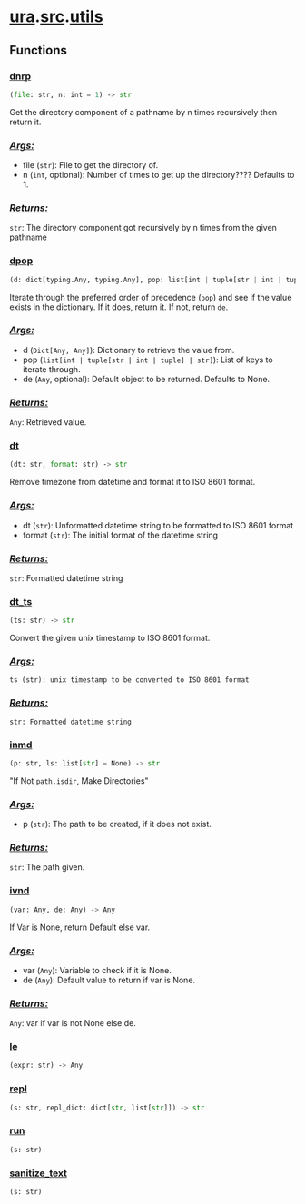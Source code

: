 # **[ura](../index.md).[src](../src.md).[utils](utils.md)**

## **Functions**

<h3><b><a href="#func-dnrp" id="func-dnrp">dnrp</a></b></h3>

```python
(file: str, n: int = 1) ‑> str
```

Get the directory component of a pathname by n times recursively then return it.

<h3><b><i><a href="#func-dnrp-args" id="func-dnrp-args">Args:</a></i></b></h3>

- file (`str`): File to get the directory of.
- n (`int`, optional): Number of times to get up the directory???? Defaults to 1.

<h3><b><i><a href="#func-dnrp-returns" id="func-dnrp-returns">Returns:</a></i></b></h3>

`str`: The directory component got recursively by n times from the given pathname

<h3><b><a href="#func-dpop" id="func-dpop">dpop</a></b></h3>

```python
(d: dict[typing.Any, typing.Any], pop: list[int | tuple[str | int | tuple] | str], de: Any = None) ‑> Any
```

Iterate through the preferred order of precedence (`pop`) and see if the value exists in the dictionary. If it does, return it. If not, return `de`.

<h3><b><i><a href="#func-dpop-args" id="func-dpop-args">Args:</a></i></b></h3>

- d (`Dict[Any, Any]`): Dictionary to retrieve the value from.
- pop (`list[int | tuple[str | int | tuple] | str]`): List of keys to iterate through.
- de (`Any`, optional): Default object to be returned. Defaults to None.

<h3><b><i><a href="#func-dpop-returns" id="func-dpop-returns">Returns:</a></i></b></h3>

`Any`: Retrieved value.

<h3><b><a href="#func-dt" id="func-dt">dt</a></b></h3>

```python
(dt: str, format: str) ‑> str
```

Remove timezone from datetime and format it to ISO 8601 format.

<h3><b><i><a href="#func-dt-args" id="func-dt-args">Args:</a></i></b></h3>

- dt (`str`): Unformatted datetime string to be formatted to ISO 8601 format
- format (`str`): The initial format of the datetime string

<h3><b><i><a href="#func-dt-returns" id="func-dt-returns">Returns:</a></i></b></h3>

`str`: Formatted datetime string

<h3><b><a href="#func-dt_ts" id="func-dt_ts">dt_ts</a></b></h3>

```python
(ts: str) ‑> str
```

Convert the given unix timestamp to ISO 8601 format.

<h3><b><i><a href="#func-dt_ts-args" id="func-dt_ts-args">Args:</a></i></b></h3>

```
ts (str): unix timestamp to be converted to ISO 8601 format
```

<h3><b><i><a href="#func-dt_ts-returns" id="func-dt_ts-returns">Returns:</a></i></b></h3>

```
str: Formatted datetime string
```

<h3><b><a href="#func-inmd" id="func-inmd">inmd</a></b></h3>

```python
(p: str, ls: list[str] = None) ‑> str
```

"If Not `path.isdir`, Make Directories"

<h3><b><i><a href="#func-inmd-args" id="func-inmd-args">Args:</a></i></b></h3>

- p (`str`): The path to be created, if it does not exist.

<h3><b><i><a href="#func-inmd-returns" id="func-inmd-returns">Returns:</a></i></b></h3>

`str`: The path given.

<h3><b><a href="#func-ivnd" id="func-ivnd">ivnd</a></b></h3>

```python
(var: Any, de: Any) ‑> Any
```

If Var is None, return Default else var.

<h3><b><i><a href="#func-ivnd-args" id="func-ivnd-args">Args:</a></i></b></h3>

- var (`Any`): Variable to check if it is None.
- de (`Any`): Default value to return if var is None.

<h3><b><i><a href="#func-ivnd-returns" id="func-ivnd-returns">Returns:</a></i></b></h3>

`Any`: var if var is not None else de.

<h3><b><a href="#func-le" id="func-le">le</a></b></h3>

```python
(expr: str) ‑> Any
```

<h3><b><a href="#func-repl" id="func-repl">repl</a></b></h3>

```python
(s: str, repl_dict: dict[str, list[str]]) ‑> str
```

<h3><b><a href="#func-run" id="func-run">run</a></b></h3>

```python
(s: str)
```

<h3><b><a href="#func-sanitize_text" id="func-sanitize_text">sanitize_text</a></b></h3>

```python
(s: str)
```
